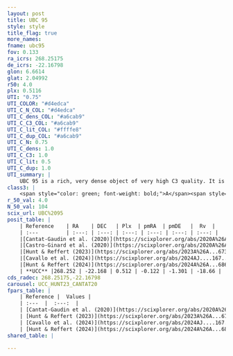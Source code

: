 ```yaml
---
layout: post
title: UBC 95
style: style
title_flag: true
more_names: 
fname: ubc95
fov: 0.133
ra_icrs: 268.25175
de_icrs: -22.16798
glon: 6.6614
glat: 2.04992
r50: 4.0
plx: 0.5116
UTI: "0.75"
UTI_COLOR: "#d4edca"
UTI_C_N_COL: "#d4edca"
UTI_C_dens_COL: "#a6cab9"
UTI_C_C3_COL: "#a6cab9"
UTI_C_lit_COL: "#ffffe8"
UTI_C_dup_COL: "#a6cab9"
UTI_C_N: 0.75
UTI_C_dens: 1.0
UTI_C_C3: 1.0
UTI_C_lit: 0.5
UTI_C_dup: 1.0
UTI_summary: |
    UBC 95 is a rich, very dense object of very high C3 quality. It is moderately studied in the literature.
class3: |
    <span style="color: green; font-weight: bold;">A</span><span style="color: green; font-weight: bold;">A</span>
r_50_val: 4.0
N_50_val: 104
scix_url: UBC%2095
posit_table: |
    | Reference    | RA    | DEC   | Plx  | pmRA  | pmDE   |  Rv  |
    | :---         | :---: | :---: | :---: | :---: | :---: | :---: |
    |[Cantat-Gaudin et al. (2020)](https://scixplorer.org/abs/2020A%26A...640A...1C) | 268.252 | -22.171 | 0.492 | -0.156 | -1.298 | -- |
    |[Castro-Ginard et al. (2020)](https://scixplorer.org/abs/2020A%26A...635A..45C) | 268.247 | -22.165 | 0.493 | -0.15 | -1.28 | -- |
    |[Hunt & Reffert (2023)](https://scixplorer.org/abs/2023A%26A...673A.114H) | 268.244 | -22.162 | 0.509 | -0.12 | -1.299 | -21.334 |
    |[Cavallo et al. (2024)](https://scixplorer.org/abs/2024AJ....167...12C) | 268.252 | -22.16 | 0.511 | -- | -- | -- |
    |[Hunt & Reffert (2024)](https://scixplorer.org/abs/2024A%26A...686A..42H) | 268.244 | -22.162 | 0.509 | -0.12 | -1.299 | -21.334 |
    | **UCC** |268.252 | -22.168 | 0.512 | -0.122 | -1.301 | -18.66 | 
cds_radec: 268.25175,-22.16798
carousel: UCC_HUNT23_CANTAT20
fpars_table: |
    | Reference |  Values |
    | :---  |  :---:  |
    | [Cantat-Gaudin et al. (2020)](https://scixplorer.org/abs/2020A%26A...640A...1C) | `AVNN=2.15, DMNN=11.61, AgeNN=8.6` |
    | [Hunt & Reffert (2023)](https://scixplorer.org/abs/2023A%26A...673A.114H) | `AV50=2.758, diffAV50=1.934, MOD50=11.315, logAge50=8.415` |
    | [Cavallo et al. (2024)](https://scixplorer.org/abs/2024AJ....167...12C) | `AV50=3.04, dMod50=10.34, logAge50=8.95, [Fe/H]50=-0.59` |
    | [Hunt & Reffert (2024)](https://scixplorer.org/abs/2024A%26A...686A..42H) | `MassJ=1440.07` |
shared_table: |
    
---
```

